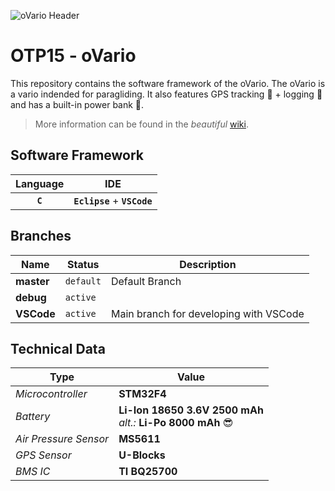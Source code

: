![oVario Header](https://github.com/knuffel-v2/OTP15_oVario/wiki/img/header.png)

# OTP15 - oVario
This repository contains the software framework of the oVario. The oVario is a vario indended for paragliding. It also features GPS tracking :round_pushpin: + logging :floppy_disk: and has a built-in power bank :battery:.

>More information can be found in the *beautiful* [wiki](https://github.com/knuffel-v2/OTP15_oVario/wiki/home).

## Software Framework
|Language|IDE|
|:---:|:---:|
|**`C`**|**`Eclipse`** + **`VSCode`**

## Branches
|Name|Status|Description|
|---|---|---|
|**master**|`default`| Default Branch|
|**debug**|`active`| |
|**VSCode**|`active`| Main branch for developing with VSCode|
 
## Technical Data
|Type|Value|
|---|---|
|*Microcontroller*| **STM32F4**|
|*Battery*| **Li-Ion 18650 3.6V 2500 mAh** </br> *alt.:* **Li-Po 8000 mAh** :sunglasses:|
|*Air Pressure Sensor*|**MS5611**|
|*GPS Sensor*|**U-Blocks**|
|*BMS IC*|**TI BQ25700**|


